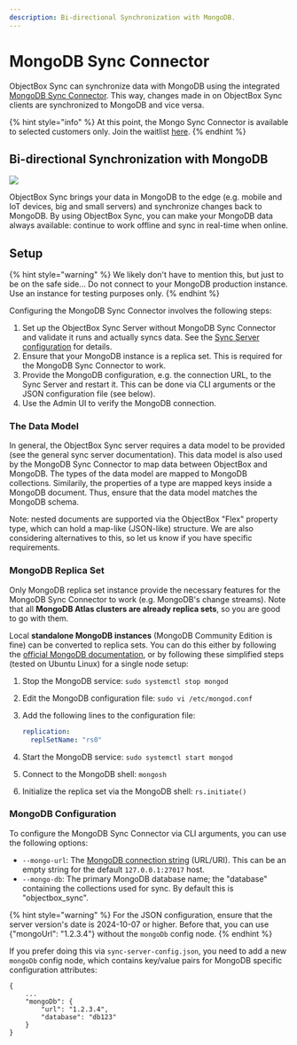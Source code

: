 ```yaml
---
description: Bi-directional Synchronization with MongoDB.
---
```


# MongoDB Sync Connector

ObjectBox Sync can synchronize data with MongoDB using the integrated [MongoDB Sync Connector](https://objectbox.io/mongodb/). This way, changes made in on ObjectBox Sync clients are synchronized to MongoDB and vice versa.

{% hint style="info" %}
At this point, the Mongo Sync Connector is available to selected customers only. Join the waitlist [here](https://objectbox.io/mongodb/).
{% endhint %}

## Bi-directional Synchronization with MongoDB

![](.gitbook/assets/MongoDB_ObjectBox_Central.png)

ObjectBox Sync brings your data in MongoDB to the edge (e.g. mobile and IoT devices, big and small servers) and synchronize changes back to MongoDB. By using ObjectBox Sync, you can make your MongoDB data always available: continue to work offline and sync in real-time when online.

## Setup

{% hint style="warning" %}
We likely don't have to mention this, but just to be on the safe side... Do not connect to your MongoDB production instance. Use an instance for testing purposes only.
{% endhint %}

Configuring the MongoDB Sync Connector involves the following steps:

1. Set up the ObjectBox Sync Server without MongoDB Sync Connector and validate it runs and actually syncs data. See the [Sync Server configuration](sync-server-configuration.md) for details.
2. Ensure that your MongoDB instance is a replica set. This is required for the MongoDB Sync Connector to work.
3. Provide the MongoDB configuration, e.g. the connection URL, to the Sync Server and restart it. This can be done via CLI arguments or the JSON configuration file (see below).
4. Use the Admin UI to verify the MongoDB connection.

### The Data Model

In general, the ObjectBox Sync server requires a data model to be provided (see the general sync server documentation). This data model is also used by the MongoDB Sync Connector to map data between ObjectBox and MongoDB. The types of the data model are mapped to MongoDB collections. Similarily, the properties of a type are mapped keys inside a MongoDB document. Thus, ensure that the data model matches the MongoDB schema.

Note: nested documents are supported via the ObjectBox "Flex" property type, which can hold a map-like (JSON-like) structure. We are also considering alternatives to this, so let us know if you have specific requirements.

### MongoDB Replica Set

Only MongoDB replica set instance provide the necessary features for the MongoDB Sync Connector to work (e.g. MongoDB's change streams). Note that all **MongoDB Atlas clusters are already replica sets**, so you are good to go with them.

Local **standalone MongoDB instances** (MongoDB Community Edition is fine) can be converted to replica sets. You can do this either by following the [official MongoDB documentation](https://www.mongodb.com/docs/manual/tutorial/convert-standalone-to-replica-set/), or by following these simplified steps (tested on Ubuntu Linux) for a single node setup:

1. Stop the MongoDB service: `sudo systemctl stop mongod`
2. Edit the MongoDB configuration file: `sudo vi /etc/mongod.conf`
3.  Add the following lines to the configuration file:

    ```yaml
    replication:
      replSetName: "rs0"
    ```
4. Start the MongoDB service: `sudo systemctl start mongod`
5. Connect to the MongoDB shell: `mongosh`
6. Initialize the replica set via the MongoDB shell: `rs.initiate()`

### MongoDB Configuration

To configure the MongoDB Sync Connector via CLI arguments, you can use the following options:

* `--mongo-url`: The [MongoDB connection string](https://www.mongodb.com/docs/manual/reference/connection-string/) (URL/URI). This can be an empty string for the default `127.0.0.1:27017` host.
* `--mongo-db`: The primary MongoDB database name; the "database" containing the collections used for sync. By default this is "objectbox\_sync".

{% hint style="warning" %}
For the JSON configuration, ensure that the server version's date is 2024-10-07 or higher. Before that, you can use {"mongoUrl": "1.2.3.4"} without the `mongoDb` config node.
{% endhint %}

If you prefer doing this via `sync-server-config.json`, you need to add a new `mongoDb` config node, which contains key/value pairs for MongoDB specific configuration attributes:

```
{
    ...
    "mongoDb": {
        "url": "1.2.3.4",
        "database": "db123"
    }
}
```
